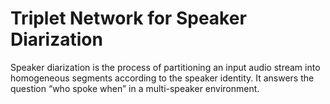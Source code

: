 # Triplet Network for Speaker Diarization
Speaker diarization is the process of partitioning an input audio
stream into homogeneous segments according to the speaker identity. It answers the question “who spoke when” in a multi-speaker
environment.
